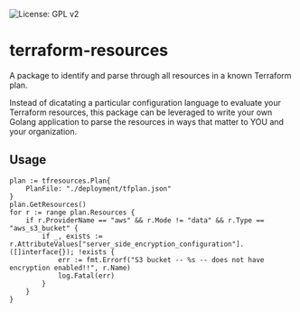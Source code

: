 ![License: GPL v2](https://img.shields.io/badge/License-GPL_v2-blue.svg)

# terraform-resources

A package to identify and parse through all resources in a known Terraform plan.

Instead of dicatating a particular configuration language to evaluate your Terraform resources, this package can be leveraged to write your own Golang application to parse the resources in ways that matter to YOU and your organization.

## Usage

```golang
plan := tfresources.Plan{
    PlanFile: "./deployment/tfplan.json"
}
plan.GetResources()
for r := range plan.Resources {
    if r.ProviderName == "aws" && r.Mode != "data" && r.Type == "aws_s3_bucket" {
        if _, exists := r.AttributeValues["server_side_encryption_configuration"].([]interface{}); !exists {
            err := fmt.Errorf("S3 bucket -- %s -- does not have encryption enabled!!", r.Name)
            log.Fatal(err)
        }
    }
}
```

